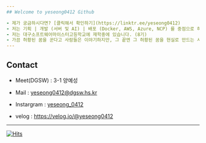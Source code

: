 ```yaml
---
## Welcome to yeseong0412 Github

- 제가 궁금하시다면? [클릭해서 확인하기](https://linktr.ee/yeseong0412)   
- 저는 기획 | 개발 (서버 및 AI) | 배포 (Docker, AWS, Azure, NCP) 를 중점으로 하고 있습니다.
- 저는 대구소프트웨어마이스터고등학교에 재학중에 있습니다. (8기)
- 가끔 허황된 꿈을 꾼다고 사람들은 이야기하지만, 그 끝엔 그 허황된 꿈을 현실로 만드는 사람이 되고자 합니다.
---
```

## Contact

- Meet(DGSW) : 3-1 양예성

- Mail : yeseong0412@dgsw.hs.kr

- Instargram : [yeseong_0412](https://www.instagram.com/yeseong_0412/)

- velog : https://velog.io/@yeseong0412

---

[![Hits](https://hits.seeyoufarm.com/api/count/incr/badge.svg?url=https%3A%2F%2Fgithub.com%2Fyeseong0412&count_bg=%23000000&title_bg=%23000000&icon=&icon_color=%23000000&title=i%2B%2B&edge_flat=false)](https://hits.seeyoufarm.com)

